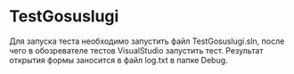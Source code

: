 # TestGosuslugi

Для запуска теста необходимо запустить файл TestGosuslugi.sln, после чего в обозревателе тестов VisualStudio запустить тест. 
Результат открытия формы заносится в файл log.txt в папке Debug.
